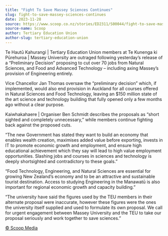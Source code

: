 ```yaml
---
title: "Fight To Save Massey Sciences Continues"
slug: fight-to-save-massey-sciences-continues
date: 2023-11-28
source: https://www.scoop.co.nz/stories/ED2311/S00044/fight-to-save-massey-sciences-continues.htm
source-name: Scoop
author: Tertiary Education Union
author-slug: tertiary-education-union
---
```


<p>Te Hautū Kahurangi | Tertiary Education Union members at
Te Kunenga ki Pūrehuroa | Massey University are outraged
following yesterday’s release of a “Preliminary
Decision” proposing to cut over 70 jobs from Natural
Sciences, and Food and Advanced Technology – including
axing Massey’s provision of Engineering
entirely.</p>

<p>Vice Chancellor Jan Thomas oversaw the
“preliminary decision” which, if implemented, would also
end provision in Auckland for all courses offered in Natural
Sciences and Food Technology, leaving an $150 million state
of the art science and technology building that fully opened
only a few months ago without a clear
purpose.</p>

<p>Kaiwhakahaere | Organiser Ben Schmidt
describes the proposals as “short sighted and completely
unnecessary,” while members continue fighting back against
the proposed cuts.</p>

<p>“The new Government has stated
they want to build an economy that enables wealth creation,
maximises added value before exporting, invests in IT to
promote economic growth and employment, and ensure high
educational achievement which they say will lead to high
value employment opportunities. Slashing jobs and courses in
sciences and technology is deeply shortsighted and
contradictory to these goals.”</p>

<p>“Food Technology,
Engineering, and Natural Sciences are essential for growing
New Zealand’s economy and to be an attractive and
sustainable tourist destination. Access to studying
Engineering in the Manawatū is also important for regional
economic growth and capacity building.”</p>

<p>“The
university have said the figures used by the TEU members in
their alternate proposal were inaccurate, however these
figures were the ones the university itself supplied and
used to formulate its own proposal. We call for urgent
engagement between Massey University and the TEU to take our
proposal seriously and work together to save
sciences.”</p><p>
<a href="http://www.scoop.co.nz/about/terms.html" target="_blank"><span>© Scoop Media</span></a>
         </p>